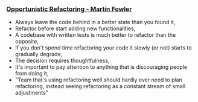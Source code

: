### [Opportunistic Refactoring - Martin Fowler](https://martinfowler.com/bliki/OpportunisticRefactoring.html<Paste>)

* Always leave the code behind in a better state than you found it,
* Refactor before start adding new functionalities,
* A codebase with written tests is much better to refactor than the opposite,
* If you don't spend time refactoring your code it slowly (or not) starts to gradually degrade,
* The decision requires thoughtfulness,
* It's important to pay attention to anything that is discouraging people from doing it,
* "Team that's using refactoring well should hardly ever need to plan refactoring, instead seeing refactoring as a constant stream of small adjustments"
